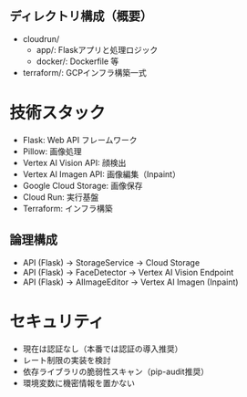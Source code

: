 ## ディレクトリ構成（概要）
- cloudrun/
  - app/: Flaskアプリと処理ロジック
  - docker/: Dockerfile 等
- terraform/: GCPインフラ構築一式

# 技術スタック
- Flask: Web API フレームワーク
- Pillow: 画像処理
- Vertex AI Vision API: 顔検出
- Vertex AI Imagen API: 画像編集（Inpaint）
- Google Cloud Storage: 画像保存
- Cloud Run: 実行基盤
- Terraform: インフラ構築

## 論理構成
- API (Flask) → StorageService → Cloud Storage
- API (Flask) → FaceDetector → Vertex AI Vision Endpoint
- API (Flask) → AIImageEditor → Vertex AI Imagen (Inpaint)

# セキュリティ
- 現在は認証なし（本番では認証の導入推奨）
- レート制限の実装を検討
- 依存ライブラリの脆弱性スキャン（pip-audit推奨）
- 環境変数に機密情報を置かない